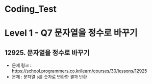 # Coding_Test

# Level 1 - Q7 문자열을 정수로 바꾸기

## 12925. 문자열을 정수로 바꾸기
- 문제 링크 : https://school.programmers.co.kr/learn/courses/30/lessons/12925
- 문제 : 문자열 s를 숫자로 변환한 결과 반환

